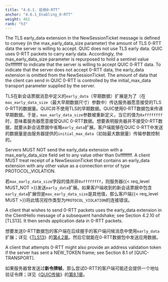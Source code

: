 ```yaml
---
title: "4.6.1. 启用0-RTT"
anchor: "4.6.1_Enabling_0-RTT"
weight: 461
rank: "h3"
---
```


The TLS early_data extension in the NewSessionTicket message is defined to convey (in the max_early_data_size parameter) the amount of TLS 0-RTT data the server is willing to accept. QUIC does not use TLS early data. QUIC uses 0-RTT packets to carry early data. Accordingly, the max_early_data_size parameter is repurposed to hold a sentinel value 0xffffffff to indicate that the server is willing to accept QUIC 0-RTT data. To indicate that the server does not accept 0-RTT data, the early_data extension is omitted from the NewSessionTicket. The amount of data that the client can send in QUIC 0-RTT is controlled by the initial_max_data transport parameter supplied by the server.

TLS在新会话票据消息中定义的`early_data`（早期数据）扩展是为了（在`max_early_data_size`（最大早期数据尺寸）参数中）传达服务器愿意接受的TLS 0-RTT的数据量。QUIC并不使用TLS的早期数据。QUIC使用0-RTT数据包来传递早期数据。于是，`max_early_data_size`参数被重新定义，当它的值为`0xffffffff`时，意味着服务器愿意接受QUIC 0-RTT数据。想要表明服务器并不接受0-RTT数据，就要从新会话票据中省略`early_data`扩展。客户端能够在QUIC 0-RTT中发送的数据量是由服务器提供的`initial_max_data`（初始最大数据量）传输参数控制的。

Servers MUST NOT send the early_data extension with a max_early_data_size field set to any value other than 0xffffffff. A client MUST treat receipt of a NewSessionTicket that contains an early_data extension with any other value as a connection error of type PROTOCOL_VIOLATION.

若`max_early_data_size`字段的值并非`0xffffffff`，则服务器{{< req_level MUST_NOT >}}发送`early_data`扩展。如果客户端收到的新会话票据中包含`early_data`扩展但是`max_early_data_size`是其他值，那么客户端{{< req_level MUST >}}将此情况视作类型为`PROTOCOL_VIOLATION`的连接错误。

A client that wishes to send 0-RTT packets uses the early_data extension in the ClientHello message of a subsequent handshake; see Section 4.2.10 of [TLS13]. It then sends application data in 0-RTT packets.

想要发送0-RTT数据包的客户端在后续握手的客户端问候消息中使用`early_data`扩展；详见《[TLS13]()》的[第4.2章]()。然后它就能在0-RTT数据包中发送应用数据。

A client that attempts 0-RTT might also provide an address validation token if the server has sent a NEW_TOKEN frame; see Section 8.1 of [QUIC-TRANSPORT].

如果服务器曾发送过**新令牌帧**，那么尝试0-RTT的客户端可能还会提供一个地址验证令牌；详见《[QUIC传输]()》的[第8.1章]()。

